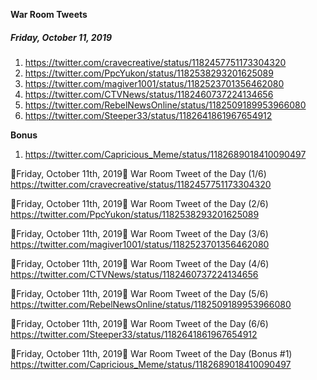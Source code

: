 **War Room Tweets**

##### Friday, October 11, 2019
1) https://twitter.com/cravecreative/status/1182457751173304320
2) https://twitter.com/PpcYukon/status/1182538293201625089
3) https://twitter.com/magiver1001/status/1182523701356462080
4) https://twitter.com/CTVNews/status/1182460737224134656
5) https://twitter.com/RebelNewsOnline/status/1182509189953966080
6) https://twitter.com/Steeper33/status/1182641861967654912


**Bonus**
1) https://twitter.com/Capricious_Meme/status/1182689018410090497


👀Friday, October 11th, 2019👀
War Room Tweet of the Day (1/6)
https://twitter.com/cravecreative/status/1182457751173304320

👀Friday, October 11th, 2019👀
War Room Tweet of the Day (2/6)
https://twitter.com/PpcYukon/status/1182538293201625089

👀Friday, October 11th, 2019👀
War Room Tweet of the Day (3/6)
https://twitter.com/magiver1001/status/1182523701356462080

👀Friday, October 11th, 2019👀
War Room Tweet of the Day (4/6)
https://twitter.com/CTVNews/status/1182460737224134656

👀Friday, October 11th, 2019👀
War Room Tweet of the Day (5/6)
https://twitter.com/RebelNewsOnline/status/1182509189953966080

👀Friday, October 11th, 2019👀
War Room Tweet of the Day (6/6)
https://twitter.com/Steeper33/status/1182641861967654912


👀Friday, October 11th, 2019👀
War Room Tweet of the Day (Bonus #1)
https://twitter.com/Capricious_Meme/status/1182689018410090497

